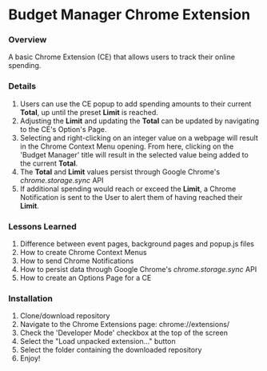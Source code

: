 # Budget Manager Chrome Extension

### Overview
A basic Chrome Extension (CE) that allows users to track their online spending.

### Details
1. Users can use the CE popup to add spending amounts to their current **Total**, up until the preset **Limit** is reached.
2. Adjusting the **Limit** and updating the **Total** can be updated by navigating to the CE's Option's Page.
3. Selecting and right-clicking on an integer value on a webpage will result in the Chrome Context Menu opening. From here, clicking on the 'Budget Manager' title will result in the selected value being added to the current **Total**.
4. The **Total** and **Limit** values persist through Google Chrome's *chrome.storage.sync* API
5. If additional spending would reach or exceed the **Limit**, a Chrome Notification is sent to the User to alert them of having reached their **Limit**.

### Lessons Learned
1. Difference between event pages, background pages and popup.js files
2. How to create Chrome Context Menus
3. How to send Chrome Notifications
4. How to persist data through Google Chrome's *chrome.storage.sync* API
5. How to create an Options Page for a CE

### Installation
1. Clone/download repository
2. Navigate to the Chrome Extensions page: chrome://extensions/
3. Check the 'Developer Mode' checkbox at the top of the screen
4. Select the "Load unpacked extension..." button
5. Select the folder containing the downloaded repository
6. Enjoy!
